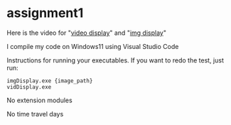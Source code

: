 # assignment1

Here is the video for "[video display](https://drive.google.com/file/d/1iNuG2x6v54FPf6q6vyz6ijsNrHMb4mxc/view?usp=sharing)" and 
"[img display](https://drive.google.com/file/d/1OnDuz_7_6KBcBnByVl5ak7xX-ZgAfGoB/view?usp=sharing)"


I compile my code on Windows11 using Visual Studio Code

Instructions for running your executables.
If you want to redo the test, just run:
```
imgDisplay.exe {image_path}
vidDisplay.exe
```
No extension modules

No time travel days




